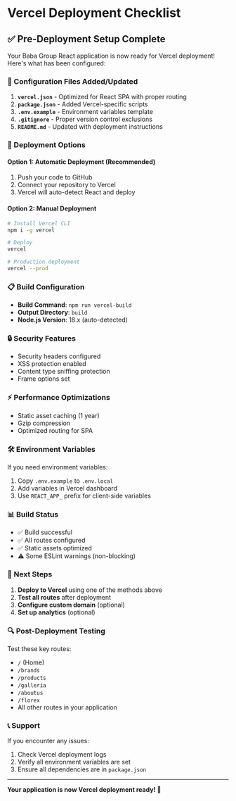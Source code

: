 # Vercel Deployment Checklist

## ✅ Pre-Deployment Setup Complete

Your Baba Group React application is now ready for Vercel deployment! Here's what has been configured:

### 🔧 Configuration Files Added/Updated

1. **`vercel.json`** - Optimized for React SPA with proper routing
2. **`package.json`** - Added Vercel-specific scripts
3. **`.env.example`** - Environment variables template
4. **`.gitignore`** - Proper version control exclusions
5. **`README.md`** - Updated with deployment instructions

### 🚀 Deployment Options

#### Option 1: Automatic Deployment (Recommended)
1. Push your code to GitHub
2. Connect your repository to Vercel
3. Vercel will auto-detect React and deploy

#### Option 2: Manual Deployment
```bash
# Install Vercel CLI
npm i -g vercel

# Deploy
vercel

# Production deployment
vercel --prod
```

### 📋 Build Configuration
- **Build Command**: `npm run vercel-build`
- **Output Directory**: `build`
- **Node.js Version**: 18.x (auto-detected)

### 🔒 Security Features
- Security headers configured
- XSS protection enabled
- Content type sniffing protection
- Frame options set

### ⚡ Performance Optimizations
- Static asset caching (1 year)
- Gzip compression
- Optimized routing for SPA

### 🛠️ Environment Variables
If you need environment variables:
1. Copy `.env.example` to `.env.local`
2. Add variables in Vercel dashboard
3. Use `REACT_APP_` prefix for client-side variables

### 📊 Build Status
- ✅ Build successful
- ✅ All routes configured
- ✅ Static assets optimized
- ⚠️ Some ESLint warnings (non-blocking)

### 🎯 Next Steps
1. **Deploy to Vercel** using one of the methods above
2. **Test all routes** after deployment
3. **Configure custom domain** (optional)
4. **Set up analytics** (optional)

### 🔍 Post-Deployment Testing
Test these key routes:
- `/` (Home)
- `/brands`
- `/products`
- `/galleria`
- `/aboutus`
- `/florex`
- All other routes in your application

### 📞 Support
If you encounter any issues:
1. Check Vercel deployment logs
2. Verify all environment variables are set
3. Ensure all dependencies are in `package.json`

---

**Your application is now Vercel deployment ready! 🎉**

